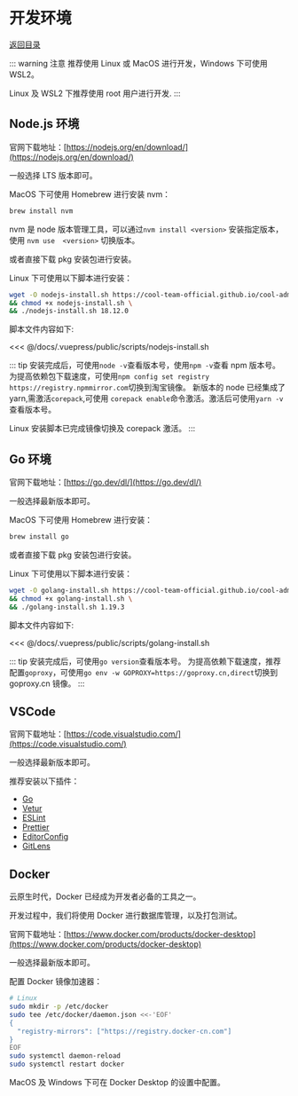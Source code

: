 # 开发环境

[返回目录](README.md)

::: warning 注意
推荐使用 Linux 或 MacOS 进行开发，Windows 下可使用 WSL2。

Linux 及 WSL2 下推荐使用 root 用户进行开发.
:::

## Node.js 环境

官网下载地址：[https://nodejs.org/en/download/](https://nodejs.org/en/download/)

一般选择 LTS 版本即可。

MacOS 下可使用 Homebrew 进行安装 nvm：

```bash
brew install nvm
```

nvm 是 node 版本管理工具，可以通过`nvm install <version>` 安装指定版本，使用 `nvm use  <version>` 切换版本。

或者直接下载 pkg 安装包进行安装。

Linux 下可使用以下脚本进行安装：

```bash
wget -O nodejs-install.sh https://cool-team-official.github.io/cool-admin-go/scripts/nodejs-install.sh \
&& chmod +x nodejs-install.sh \
&& ./nodejs-install.sh 18.12.0
```

脚本文件内容如下:

<<< @/docs/.vuepress/public/scripts/nodejs-install.sh

::: tip
安装完成后，可使用`node -v`查看版本号，使用`npm -v`查看 npm 版本号。
为提高依赖包下载速度，可使用`npm config set registry https://registry.npmmirror.com`切换到淘宝镜像。
新版本的 node 已经集成了 yarn,需激活`corepack`,可使用 `corepack enable`命令激活。激活后可使用`yarn -v`查看版本号。

Linux 安装脚本已完成镜像切换及 corepack 激活。
:::

## Go 环境

官网下载地址：[https://go.dev/dl/](https://go.dev/dl/)

一般选择最新版本即可。

MacOS 下可使用 Homebrew 进行安装：

```bash
brew install go
```

或者直接下载 pkg 安装包进行安装。

Linux 下可使用以下脚本进行安装：

```bash
wget -O golang-install.sh https://cool-team-official.github.io/cool-admin-go/scripts/golang-install.sh \
&& chmod +x golang-install.sh \
&& ./golang-install.sh 1.19.3
```

脚本文件内容如下:

<<< @/docs/.vuepress/public/scripts/golang-install.sh

::: tip
安装完成后，可使用`go version`查看版本号。
为提高依赖下载速度，推荐配置`goproxy`，可使用`go env -w GOPROXY=https://goproxy.cn,direct`切换到 goproxy.cn 镜像。
:::

## VSCode

官网下载地址：[https://code.visualstudio.com/](https://code.visualstudio.com/)

一般选择最新版本即可。

推荐安装以下插件：

- [Go](https://marketplace.visualstudio.com/items?itemName=golang.go)
- [Vetur](https://marketplace.visualstudio.com/items?itemName=octref.vetur)
- [ESLint](https://marketplace.visualstudio.com/items?itemName=dbaeumer.vscode-eslint)
- [Prettier](https://marketplace.visualstudio.com/items?itemName=esbenp.prettier-vscode)
- [EditorConfig](https://marketplace.visualstudio.com/items?itemName=EditorConfig.EditorConfig)
- [GitLens](https://marketplace.visualstudio.com/items?itemName=eamodio.gitlens)

## Docker

云原生时代，Docker 已经成为开发者必备的工具之一。

开发过程中，我们将使用 Docker 进行数据库管理，以及打包测试。

官网下载地址：[https://www.docker.com/products/docker-desktop](https://www.docker.com/products/docker-desktop)

一般选择最新版本即可。

配置 Docker 镜像加速器：

```bash
# Linux
sudo mkdir -p /etc/docker
sudo tee /etc/docker/daemon.json <<-'EOF'
{
  "registry-mirrors": ["https://registry.docker-cn.com"]
}
EOF
sudo systemctl daemon-reload
sudo systemctl restart docker

```

MacOS 及 Windows 下可在 Docker Desktop 的设置中配置。
